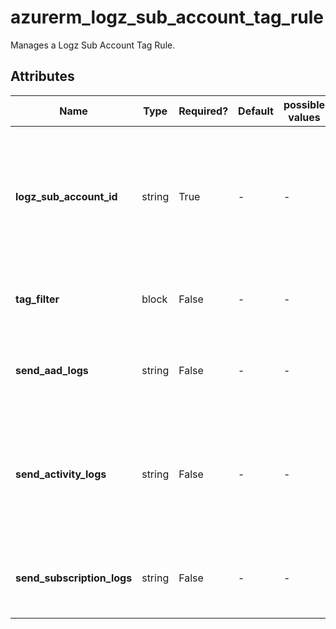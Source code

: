 # azurerm_logz_sub_account_tag_rule

Manages a Logz Sub Account Tag Rule.

## Attributes

| Name | Type | Required? | Default  | possible values | Description |
| ---- | ---- | --------- | -------- | ----------- | ----------- |
| **logz_sub_account_id** | string | True | -  |  -  | The ID of the Logz Sub Account. Changing this forces a new Logz Sub Account Tag Rule to be created. | 
| **tag_filter** | block | False | -  |  -  | One or more (up to 10) `tag_filter` blocks. | 
| **send_aad_logs** | string | False | -  |  -  | Whether AAD logs should be sent to the Monitor resource? | 
| **send_activity_logs** | string | False | -  |  -  | Whether activity logs from this Logz Sub Account Tag Rule should be sent to the Monitor resource? | 
| **send_subscription_logs** | string | False | -  |  -  | Whether subscription logs should be sent to the Monitor resource? | 

